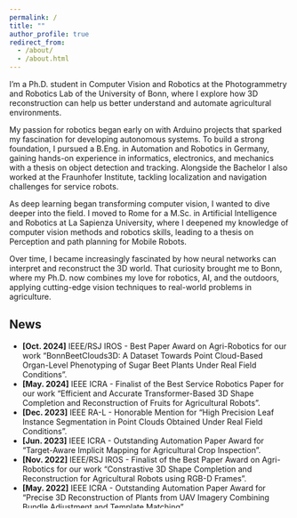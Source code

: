 ```yaml
---
permalink: /
title: ""
author_profile: true
redirect_from: 
  - /about/
  - /about.html
---
```


I’m a Ph.D. student in Computer Vision and Robotics at the Photogrammetry and Robotics Lab of the University of Bonn, where I explore how 3D reconstruction can help us better understand and automate agricultural environments.

My passion for robotics began early on with Arduino projects that sparked my fascination for developing autonomous systems.
To build a strong foundation, I pursued a B.Eng. in Automation and Robotics in Germany, gaining hands-on experience in informatics, electronics, and mechanics with a thesis on object detection and tracking. Alongside the Bachelor I also worked at the Fraunhofer Institute, tackling localization and navigation challenges for service robots.

As deep learning began transforming computer vision, I wanted to dive deeper into the field. I moved to Rome for a M.Sc. in Artificial Intelligence and Robotics at La Sapienza University, where I deepened my knowledge of computer vision methods and robotics skills, leading to a thesis on Perception and path planning for Mobile Robots.

Over time, I became increasingly fascinated by how neural networks can interpret and reconstruct the 3D world. That curiosity brought me to Bonn, where my Ph.D. now combines my love for robotics, AI, and the outdoors, applying cutting-edge vision techniques to real-world problems in agriculture.

## <i class="fa fa-fw fa-rss "></i> News ##

<ul style="width: auto; height: 300px; overflow: auto">

  <li> <b>[Oct. 2024]</b> IEEE/RSJ IROS - Best Paper Award on Agri-Robotics for our work “BonnBeetClouds3D: A Dataset Towards Point Cloud-Based Organ-Level Phenotyping of Sugar Beet Plants Under Real Field Conditions”.</li>
  
  <li> <b>[May. 2024]</b> IEEE ICRA - Finalist of the Best Service Robotics Paper for our work “Efficient and Accurate Transformer-Based 3D Shape Completion and Reconstruction of Fruits for Agricultural Robots”.</li>

  <li> <b>[Dec. 2023]</b> IEEE RA-L - Honorable Mention for “High Precision Leaf Instance Segmentation in Point Clouds Obtained Under Real Field Conditions”.</li>

  <li> <b>[Jun. 2023]</b> IEEE ICRA - Outstanding Automation Paper Award for “Target-Aware Implicit Mapping for Agricultural Crop Inspection”.</li> 

  <li> <b>[Nov. 2022]</b> IEEE/RSJ IROS - Finalist of the Best Paper Award on Agri-Robotics for our work “Constrastive 3D Shape Completion and Reconstruction for Agricultural Robots using RGB-D Frames”. </li>

  <li> <b>[May. 2022]</b> IEEE ICRA - Outstanding Automation Paper Award for “Precise 3D Reconstruction of Plants from UAV Imagery Combining Bundle Adjustment and Template Matching”.</li>

</ul>
